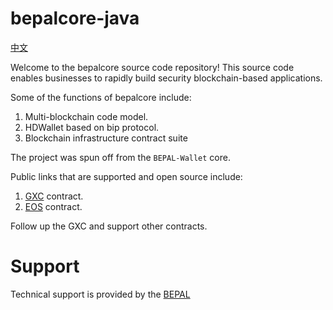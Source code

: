 # bepalcore-java

[中文](README-CN.md)

Welcome to the bepalcore source code repository! This source code enables businesses to rapidly build security blockchain-based applications.

Some of the functions of bepalcore include:

1. Multi-blockchain code model.
1. HDWallet based on bip protocol.
1. Blockchain infrastructure contract suite

The project was spun off from the `BEPAL-Wallet` core.

Public links that are supported and open source include:

1. [GXC](https://github.com/gxchain/gxb-core/) contract.
1. [EOS](https://github.com/EOSIO/eos) contract.

Follow up the GXC and support other contracts.

# Support

Technical support is provided by the [BEPAL](https://www.bepal.pro/)